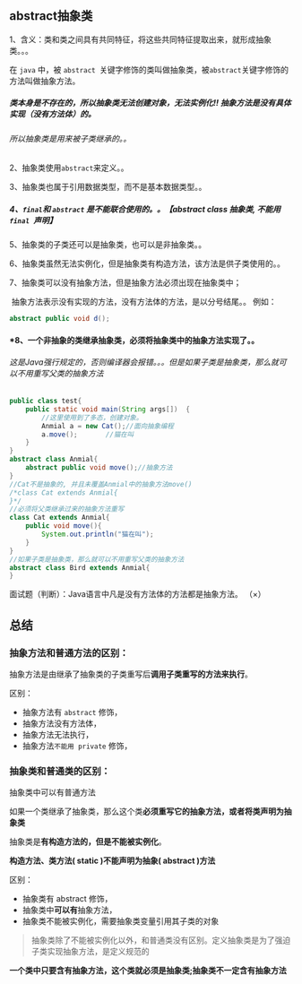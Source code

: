 ## abstract抽象类

1、含义：类和类之间具有共同特征，将这些共同特征提取出来，就形成抽象类。。。

在 `java` 中，被 `abstract `关键字修饰的类叫做抽象类，被` abstract `关键字修饰的方法叫做抽象方法。

##### 				类本身是不存在的，所以抽象类无法创建对象，无法实例化!!   抽象方法是没有具体实现（没有方法体）的。

###### 							所以抽象类是用来被子类继承的。。

2、抽象类使用`abstract`来定义。。

3、抽象类也属于引用数据类型，而不是基本数据类型。。

##### 4、`final`和	`abstract` 是不能联合使用的。。【abstract class 抽象类, 不能用 `final `声明】

5、抽象类的子类还可以是抽象类，也可以是非抽象类。。

6、抽象类虽然无法实例化，但是抽象类有构造方法，该方法是供子类使用的。。

7、抽象类可以没有抽象方法，但是抽象方法必须出现在抽象类中；

​		抽象方法表示没有实现的方法，没有方法体的方法，是以分号结尾。。 例如：

```java
abstract public void d();
```

#### *8、一个非抽象的类继承抽象类，必须将抽象类中的抽象方法实现了。。

###### 					这是Java强行规定的，否则编译器会报错。。。但是如果子类是抽象类，那么就可以不用重写父类的抽象方法

```java
public class test{
    public static void main(String args[])  {
        //这里使用到了多态，创建对象。
        Anmial a = new Cat();//面向抽象编程
        a.move();       //猫在叫
    }
}
abstract class Anmial{
    abstract public void move();//抽象方法
}
//Cat不是抽象的, 并且未覆盖Anmial中的抽象方法move()
/*class Cat extends Anmial{
}*/
//必须将父类继承过来的抽象方法重写
class Cat extends Anmial{
    public void move(){
        System.out.println("猫在叫");
    }
}
//如果子类是抽象类，那么就可以不用重写父类的抽象方法
abstract class Bird extends Anmial{
}
```

面试题（判断）：Java语言中凡是没有方法体的方法都是抽象方法。		（×）

## 总结

### 抽象方法和普通方法的区别：

抽象方法是由继承了抽象类的子类重写后**调用子类重写的方法来执行**。

区别：

- 抽象方法有 `abstract` 修饰，
- 抽象方法没有方法体，
- 抽象方法无法执行，
- 抽象方法`不能用 private` 修饰，

### **抽象类和普通类的区别**：

抽象类中可以有普通方法

如果一个类继承了抽象类，那么这个类**必须重写它的抽象方法，或者将类声明为抽象类**

抽象类是**有构造方法的，但是不能被实例化**。

**构造方法、类方法( static )不能声明为抽象( abstract )方法**

区别：

- 抽象类有 abstract 修饰，
- 抽象类中**可以有**抽象方法，
- 抽象类不能被实例化，需要抽象类变量引用其子类的对象

> 抽象类除了不能被实例化以外，和普通类没有区别。定义抽象类是为了强迫子类实现抽象方法，是定义规范的

**一个类中只要含有抽象方法，这个类就必须是抽象类;抽象类不一定含有抽象方法**
